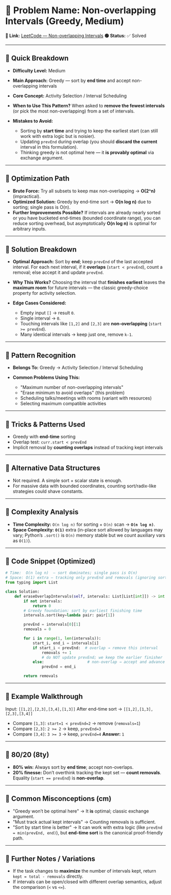 # 🔹 Problem Name: Non-overlapping Intervals (Greedy, Medium)

**🔗 Link:** [LeetCode — Non-overlapping Intervals](https://leetcode.com/problems/non-overlapping-intervals/)
**🟢 Status:** ✅ Solved

---

## 🔹 Quick Breakdown

* **Difficulty Level:** Medium
* **Main Approach:** Greedy — sort by **end time** and accept non-overlapping intervals
* **Core Concept:** Activity Selection / Interval Scheduling
* **When to Use This Pattern?** When asked to **remove the fewest intervals** (or pick the most non-overlapping) from a set of intervals.
* **Mistakes to Avoid:**

  * Sorting by **start time** and trying to keep the earliest start (can still work with extra logic but is noisier).
  * Updating `prevEnd` during overlap (you should **discard the current** interval in this formulation).
  * Thinking greedy is not optimal here — it **is provably optimal** via exchange argument.

---

## 🔹 Optimization Path

* **Brute Force:** Try all subsets to keep max non-overlapping → **O(2^n)** (impractical).
* **Optimized Solution:** Greedy by end-time sort → **O(n log n)** due to sorting; single pass is O(n).
* **Further Improvements Possible?** If intervals are already nearly sorted or you have bucketed end-times (bounded coordinate range), you can reduce sorting overhead, but asymptotically **O(n log n)** is optimal for arbitrary inputs.

---

## 🔹 Solution Breakdown

* **Optimal Approach:** Sort by **end**; keep `prevEnd` of the last accepted interval. For each next interval, if it **overlaps** (`start < prevEnd`), count a removal; else accept it and update `prevEnd`.
* **Why This Works?** Choosing the interval that **finishes earliest** leaves the **maximum room** for future intervals — the classic greedy-choice property for activity selection.
* **Edge Cases Considered:**

  * Empty input `[]` → result `0`.
  * Single interval → `0`.
  * Touching intervals like `[1,2]` and `[2,3]` are **non-overlapping** (`start >= prevEnd`).
  * Many identical intervals → keep just one, remove `k-1`.

---

## 🔹 Pattern Recognition

* **Belongs To:** Greedy → Activity Selection / Interval Scheduling
* **Common Problems Using This:**

  * "Maximum number of non-overlapping intervals"
  * "Erase minimum to avoid overlaps" (this problem)
  * Scheduling talks/meetings with rooms (variant with resources)
  * Selecting maximum compatible activities

---

## 🔹 Tricks & Patterns Used

* Greedy with **end-time** sorting
* Overlap test: `curr.start < prevEnd`
* Implicit removal by **counting overlaps** instead of tracking kept intervals

---

## 🔹 Alternative Data Structures

* Not required. A simple sort + scalar state is enough.
* For massive data with bounded coordinates, counting sort/radix-like strategies could shave constants.

---

## 🔹 Complexity Analysis

* **Time Complexity:** `O(n log n)` for sorting + `O(n)` scan → **`O(n log n)`**.
* **Space Complexity:** **`O(1)`** extra (in-place sort allowed by languages may vary; Python’s `.sort()` is `O(n)` memory stable but we count auxiliary vars as `O(1)`).

---

## 🔹 Code Snippet (Optimized)

```python
# Time:  O(n log n)  — sort dominates; single pass is O(n)
# Space: O(1) extra — tracking only prevEnd and removals (ignoring sort temp memory)
from typing import List

class Solution:
    def eraseOverlapIntervals(self, intervals: List[List[int]]) -> int:
        if not intervals:
            return 0
        # Greedy foundation: sort by earliest finishing time
        intervals.sort(key=lambda pair: pair[1])

        prevEnd = intervals[0][1]
        removals = 0

        for i in range(1, len(intervals)):
            start_i, end_i = intervals[i]
            if start_i < prevEnd:  # overlap → remove this interval
                removals += 1
                # do NOT update prevEnd; we keep the earlier finisher
            else:                   # non-overlap → accept and advance boundary
                prevEnd = end_i

        return removals
```

---

## 🔹 Example Walkthrough

Input: `[[1,2],[2,3],[3,4],[1,3]]`
After end-time sort → `[[1,2],[1,3],[2,3],[3,4]]`

* Compare `[1,3]`: `start=1 < prevEnd=2` → remove (`removals=1`)
* Compare `[2,3]`: `2 >= 2` → keep, `prevEnd=3`
* Compare `[3,4]`: `3 >= 3` → keep, `prevEnd=4`
  **Answer:** `1`

---

## 🔹 80/20 (8ty)

* **80% win:** Always sort by **end time**; accept non-overlaps.
* **20% finesse:** Don’t overthink tracking the kept set — **count removals**. Equality (`start == prevEnd`) is **non-overlap**.

---

## 🔹 Common Misconceptions (cm)

* "Greedy won’t be optimal here" → It **is** optimal; classic exchange argument.
* "Must track actual kept intervals" → Counting removals is sufficient.
* "Sort by start time is better" → It can work with extra logic (like `prevEnd = min(prevEnd, end)`), but **end-time sort** is the canonical proof-friendly path.

---

## 🔹 Further Notes / Variations

* If the task changes to **maximize** the number of intervals kept, return `kept = total - removals` directly.
* If intervals can be open/closed with different overlap semantics, adjust the comparison (`<` vs `<=`).
